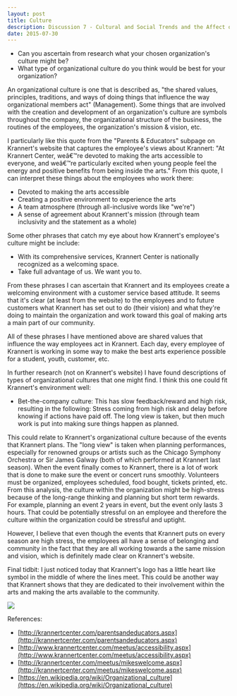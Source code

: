 ```yaml
---
layout: post
title: Culture
description: Discussion 7 - Cultural and Social Trends and the Affect on Krannert Center
date: 2015-07-30
---
```


* Can you ascertain from research what your chosen organization's culture might be?
* What type of organizational culture do you think would be best for your organization?

<!--more-->

An organizational culture is one that is described as, "the shared values, principles, traditions, and ways of doing things that influence the way organizational members act" (Management). Some things that are involved with the creation and development of an organization's culture are symbols throughout the company, the organizational structure of the business, the routines of the employees, the organization's mission & vision, etc.

I particularly like this quote from the "Parents & Educators" subpage on Krannert's website that captures the employee's views about Krannert: "At Krannert Center, weâ€™re devoted to making the arts accessible to everyone, and weâ€™re particularly excited when young people feel the energy and positive benefits from being inside the arts." From this quote, I can interpret these things about the employees who work there:

* Devoted to making the arts accessible
* Creating a positive environment to experience the arts
* A team atmosphere (through all-inclusive words like "we're")
* A sense of agreement about Krannert's mission (through team inclusivity and the statement as a whole)

Some other phrases that catch my eye about how Krannert's employee's culture might be include:

* With its comprehensive services, Krannert Center is nationally recognized as a welcoming space.
* Take full advantage of us. We want you to.

From these phrases I can ascertain that Krannert and its employees create a welcoming environment with a customer service based attitude. It seems that it's clear (at least from the website) to the employees and to future customers what Krannert has set out to do (their vision) and what they're doing to maintain the organization and work toward this goal of making arts a main part of our community.

All of these phrases I have mentioned above are shared values that influence the way employees act in Krannert. Each day, every employee of Krannert is working in some way to make the best arts experience possible for a student, youth, customer, etc.

In further research (not on Krannert's website) I have found descriptions of types of organizational cultures that one might find. I think this one could fit Krannert's environment well:

* Bet-the-company culture: This has slow feedback/reward and high risk, resulting in the following: Stress coming from high risk and delay before knowing if actions have paid off. The long view is taken, but then much work is put into making sure things happen as planned.

This could relate to Krannert's organizational culture because of the events that Krannert plans. The "long view" is taken when planning performances, especially for renowned groups or artists such as the Chicago Symphony Orchestra or Sir James Galway (both of which performed at Krannert last season). When the event finally comes to Krannert, there is a lot of work that is done to make sure the event or concert runs smoothly. Volunteers must be organized, employees scheduled, food bought, tickets printed, etc. From this analysis, the culture within the organization might be high-stress because of the long-range thinking and planning but short term rewards. For example, planning an event 2 years in event, but the event only lasts 3 hours. That could be potentially stressful on an employee and therefore the culture within the organization could be stressful and uptight.

However, I believe that even though the events that Krannert puts on every season are high stress, the employees all have a sense of belonging and community in the fact that they are all working towards a the same mission and vision, which is definitely made clear on Krannert's website.

Final tidbit: I just noticed today that Krannert's logo has a little heart like symbol in the middle of where the lines meet. This could be another way that Krannert shows that they are dedicated to their involvement within the arts and making the arts available to the community.

<img src="https://www.dropbox.com/s/cggm5mual8nl7n0/Untitled%20picture.png?raw=1">

References:

* [http://krannertcenter.com/parentsandeducators.aspx](http://krannertcenter.com/parentsandeducators.aspx)
* [http://www.krannertcenter.com/meetus/accessibility.aspx](http://www.krannertcenter.com/meetus/accessibility.aspx)
* [http://krannertcenter.com/meetus/mikeswelcome.aspx](http://krannertcenter.com/meetus/mikeswelcome.aspx)
* [https://en.wikipedia.org/wiki/Organizational_culture](https://en.wikipedia.org/wiki/Organizational_culture)
